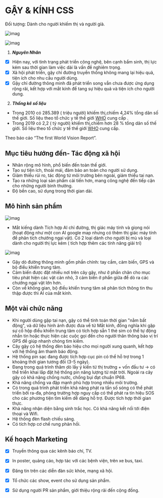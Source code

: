 # GẬY & KÍNH CSS
Đối tượng: Dành cho người khiếm thị và người già.

![imag](https://scontent.fsgn2-4.fna.fbcdn.net/v/t1.15752-9/106564225_1472124316282221_625774905214621804_n.jpg?_nc_cat=109&_nc_sid=b96e70&_nc_ohc=BSYFuT4CZc8AX_s5SVo&_nc_ht=scontent.fsgn2-4.fna&oh=e6150af60e2f8c6e09251efa39cc506b&oe=5F2329B9)

![imag](https://scontent.fsgn2-3.fna.fbcdn.net/v/t1.15752-9/101982907_1666659516830448_8072195225272975360_n.jpg?_nc_cat=108&_nc_sid=b96e70&_nc_ohc=W6G6VWgud8IAX9hJcIQ&_nc_ht=scontent.fsgn2-3.fna&oh=c6553137035efa4efbd6887b7b0dee35&oe=5F211C5D)

1. **_Nguyên Nhân_**
- [x] Hiện nay, với tình trạng phát triển công nghệ, bên cạnh bẩm sinh, thị lực kém sau thời gian làm việc dài là vấn đề nghiêm trọng.
- [x] Xã hội phát triển, gậy chỉ đường truyền thống không mang lại hiệu quả, tiện ích cho nhu cầu người dùng.
- [x] Gậy chỉ đường thông minh đã phát triển song vẫn chưa được ứng dụng rộng rãi, kết hợp với mắt kính để tang sự hiệu quả và tiện ích cho người dung.
2. **_Thống kê số liệu_**
- Trong 2010 có 285.389 ( triệu người) khiếm thị,chiếm 4,24% tổng dân số thế giới. Số liệu theo tổ chức y tế thế giới [WHO](https://www.who.int/blindness/GLOBALDATAFINALforweb.pdf) cung cấp .
- Trong 2019 có 2,2 ( tỷ người) khiếm thị,chiếm hơn 28 % tổng dân số thế giới. Số liệu theo tổ chức y tế thế giới [WHO](https://www.who.int/news-room/detail/08-10-2019-who-launches-first-world-report-on-vision) cung cấp.

Theo báo cáo “The first World Vision Report”.


## Mục tiêu hướng đến- Tác động xã hội

* Nhân rộng mô hình, phổ biến đến toàn thế giới.
* Tạo sự tiện ích, thoải mái, đảm bảo an toàn cho người sử dụng.
* Giảm thiểu rủi ro, tác động từ môi trường bên ngoài, giảm thiểu tai nạn.
* Tạo ra những loại sản phẩm cải tiến hơn, mang công nghệ đến tiếp cận cho những người bình thường.
* Độ bền cao, sử dụng trong thời gian dài.



## Mô hình sản phẩm

![imag](https://scontent.fsgn2-4.fna.fbcdn.net/v/t1.15752-9/106630313_2880547548832810_5159823636258037312_n.jpg?_nc_cat=109&_nc_sid=b96e70&_nc_ohc=3aL5FKbY3hgAX_oCgyP&_nc_ht=scontent.fsgn2-4.fna&oh=29e08d24c8b14e89e4a1faed4d38aae9&oe=5F238D64)

- Mắt kiếng dành Tích hợp AI chỉ đường, thị giác máy tính và giọng nói (hoạt động như một con AI google map nhưng có thêm thị giác máy tính để phân tích chướng ngại vật). Có 2 loại dành cho người bị mù và loại dành cho người thị lực kém ( tích hợp thêm các tính năng giải trí)

![imag](https://scontent.fsgn2-5.fna.fbcdn.net/v/t1.15752-9/106453677_2321611298144906_2440753306577507931_n.jpg?_nc_cat=104&_nc_sid=b96e70&_nc_ohc=nFZWsoFSu5sAX952OG3&_nc_ht=scontent.fsgn2-5.fna&oh=1017f5e997323d3dd11184db0f42f492&oe=5F24AC08)

- Gậy dò đường thông minh gồm phần chính: tay cầm, cảm biến, GPS và bộ điều khiển trung tâm.
- Cảm biến được đặt nhiều nơi trên cây gậy, như ở phần chân cho mục tiêu phát hiện các vật cản nhỏ, 3 cảm biến ở phần giữa để dò ra các chướng ngại vật lớn hơn.
- Còn về không gian, bộ điều khiển trung tâm sẽ phân tích thông tin thu thập được thì AI của mắt kính.


## Một vài chức năng
- Khi người dùng gặp tai nạn, gậy có thể tính toán thời gian "nằm bất động", và dữ liệu hình ảnh được đưa về từ Mắt kính, đồng nghĩa khi gặp sự cố hộp điều khiển trung tâm có tích hợp sẵn 1 thẻ sim có thể tự động nhắn tin hoặc thực hiện các cuộc gọi đến cho người thân thông báo vị trí GPS để giúp nhanh chóng tìm kiếm.
- Cây gậy có hệ thống đèn báo hiệu cho mọi người xung quanh, kết hợp với hệ thống âm thanh báo động.
- Hệ thống pin sạc đang được tích hợp cục pin có thể hỗ trợ trong 1 khoảng thời gian tương đối (3-5 ngày).
- Đang trong quá trình thăm dò lấy ý kiến từ thị trường + vốn đầu tư -> có thể triển khai lắp đặt hệ thống pin năng lượng từ mặt trời. Ngoài ra cây gậy có khả năng chống nước, chống bụi đạt chuẩn IP68.
- Khả năng chống va đập mạnh phù hợp trong nhiều môi trường.
- Có trong quá trình phát triển khả năng phát ra tần số sóng có thể phát triển bởi ra-đa, phòng trường hợp nguy cấp có thể phát ra tín hiệu SOS cho các phương tiện tìm kiếm dễ dàng hỗ trợ. Được tích hợp thời gian thực.
- Khả năng nhận diện bằng sinh trắc học. Có khả năng kết nối tới điện thoại và Wifi.
- Hệ thống đèn flash chiếu sáng.
- Có tích hợp cơ chế rung phản hồi.

## Kế hoạch Marketing
- [x] Truyền thông qua các kênh báo chí, TV.
- [x] In poster, quảng cáo, hợp tác với các bệnh viện, trên xe bus, taxi.
- [x] Đăng tin trên các diễn đàn sức khỏe, mạng xã hội.
- [x] Tổ chức các show, event cho sử dụng sản phẩm.
- [x] Sử dụng người PR sản phẩm, giới thiệu rộng rãi đến cộng đồng.


